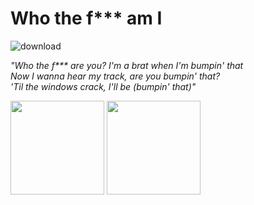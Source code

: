<h1>Who the f*** am I</h1>

![download](https://github.com/user-attachments/assets/3c388ac2-f90d-4256-8760-f151001f244f)

 <i> "Who the f*** are you? I'm a brat when I'm bumpin' that <br>
Now I wanna hear my track, are you bumpin' that? <br>
'Til the windows crack, I'll be (bumpin' that)" </i> <br>

<img height="150em" src="https://github-readme-stats.vercel.app/api?username=vitorbarb&theme=chartreuse-dark" /> <img height="150em" src="https://github-readme-stats.vercel.app/api/top-langs?username=vitorbarb&theme=chartreuse-dark&layout=compact&langs_count=8"/>
 
